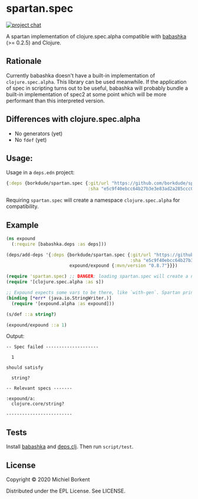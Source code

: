 # spartan.spec

<!-- [![CircleCI](https://circleci.com/gh/borkdude/spartan.test/tree/master.svg?style=shield)](https://circleci.com/gh/borkdude/spartan.test/tree/master) -->
<!-- [![Clojars Project](https://img.shields.io/clojars/v/borkdude/spartan.test.svg)](https://clojars.org/borkdude/spartan.test) -->
[![project chat](https://img.shields.io/badge/slack-join_chat-brightgreen.svg)](https://app.slack.com/client/T03RZGPFR/CLX41ASCS)

A spartan implementation of clojure.spec.alpha compatible with
[babashka](https://github.com/borkdude/babashka) (>= 0.2.5) and Clojure.

## Rationale

Currently babashka doesn't have a built-in implementation of
`clojure.spec.alpha`. This library can be used meanwhile. If the application of
spec in scripting turns out to be useful, babashka will probably bundle a
built-in implementation of spec2 at some point which will be more performant than this interpreted version.

## Differences with clojure.spec.alpha

- No generators (yet)
- No `fdef` (yet)

## Usage:

Usage in a `deps.edn` project:

``` clojure
{:deps {borkdude/spartan.spec {:git/url "https://github.com/borkdude/spartan.spec"
                               :sha "e5c9f40ebcc64b27b3e3e83ad2a285ccc0997097"}}}
```

Requiring `spartan.spec` will create a namespace `clojure.spec.alpha` for compatibility.

## Example

``` clojure
(ns expound
  (:require [babashka.deps :as deps]))

(deps/add-deps '{:deps {borkdude/spartan.spec {:git/url "https://github.com/borkdude/spartan.spec"
                                               :sha "e5c9f40ebcc64b27b3e3e83ad2a285ccc0997097"}
                        expound/expound {:mvn/version "0.8.7"}}})

(require 'spartan.spec) ;; DANGER: loading spartan.spec will create a namespace clojure.spec.alpha for compatibility
(require '[clojure.spec.alpha :as s])

;; Expound expects some vars to be there, like `with-gen`. Spartan prints warnings that these are used, but doesn't implement them yet.
(binding [*err* (java.io.StringWriter.)]
  (require '[expound.alpha :as expound]))

(s/def ::a string?)

(expound/expound ::a 1)
```

Output:

``` shell
-- Spec failed --------------------

  1

should satisfy

  string?

-- Relevant specs -------

:expound/a:
  clojure.core/string?

-------------------------
```

## Tests

Install [babashka](https://github.com/borkdude/babashka) and [deps.clj](https://github.com/borkdude/deps.clj/).
Then run `script/test`.

## License

Copyright © 2020 Michiel Borkent

Distributed under the EPL License. See LICENSE.

